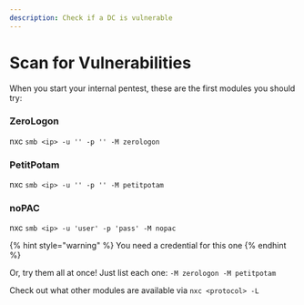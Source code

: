 ```yaml
---
description: Check if a DC is vulnerable
---
```


# Scan for Vulnerabilities

When you start your internal pentest, these are the first modules you should try:

### ZeroLogon

nxc `smb <ip> -u '' -p '' -M zerologon`

### PetitPotam

nxc `smb <ip> -u '' -p '' -M petitpotam`

### noPAC

nxc `smb <ip> -u 'user' -p 'pass' -M nopac`

{% hint style="warning" %}
You need a credential for this one
{% endhint %}

Or, try them all at once! Just list each one: `-M zerologon -M petitpotam`

Check out what other modules are available via `nxc <protocol> -L`

